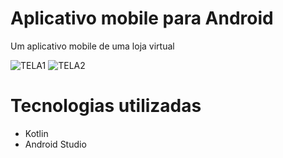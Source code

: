 <h1>Aplicativo mobile para Android</h1>
<p>Um aplicativo mobile de uma loja virtual</p>

![TELA1](https://github.com/user-attachments/assets/dc58b5cb-3e31-434a-a797-75eb775ac446)
![TELA2](https://github.com/user-attachments/assets/52599abf-483e-4a8a-b032-fc3ce940e607)

<h1>Tecnologias utilizadas</h1>
<ul>
  <li>Kotlin</li>
  <li>Android Studio</li>
</ul>
